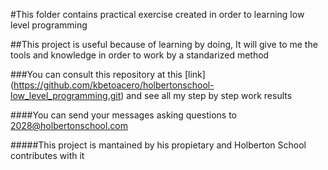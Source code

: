 #This folder contains practical exercise created in order to learning low level programming

##This project is useful because of learning by doing, It will give to me the tools and knowledge in order to work by a standarized method

###You can consult this repository at this [link] (https://github.com/kbetoacero/holbertonschool-low_level_programming.git) and see all my step by step work results

####You can send your messages asking questions to 2028@holbertonschool.com

#####This project is mantained by his propietary and Holberton School contributes with it
